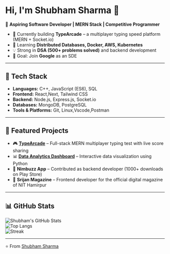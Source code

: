 # Hi, I'm Shubham Sharma 👋

🎯 **Aspiring Software Developer | MERN Stack | Competitive Programmer**

- 🔭 Currently building **TypeArcade** – a multiplayer typing speed platform (MERN + Socket.io)  
- 🌱 Learning **Distributed Databases, Docker, AWS, Kubernetes**  
- 💡 Strong in **DSA (500+ problems solved)** and backend development  
- 🎯 Goal: Join **Google** as an SDE  

---

## 🚀 Tech Stack

- **Languages:** C++, JavaScript (ES6), SQL  
- **Frontend:** React,Next, Tailwind CSS  
- **Backend:** Node.js, Express.js, Socket.io  
- **Databases:** MongoDB, PostgreSQL  
- **Tools & Platforms:** Git, Linux,Vscode,Postman 

---

## 📌 Featured Projects

- 🎮 [**TypeArcade**](https://github.com/Shubham043/typing-arcade) – Full-stack MERN multiplayer typing test with live score sharing  
- 📊 [**Data Analytics Dashboard**](https://github.com/Shubham043/data-analytics) – Interactive data visualization using Python  
- 📱 **Nimbuzz App** – Contributed as backend developer (1000+ downloads on Play Store)  
- 📰 **Srijan Magazine** – Frontend developer for the official digital magazine of NIT Hamirpur  

---

## 📊 GitHub Stats

![Shubham's GitHub Stats](https://github-readme-stats.vercel.app/api?username=Shubham043&show_icons=true&theme=radical)  
![Top Langs](https://github-readme-stats.vercel.app/api/top-langs/?username=Shubham043&layout=compact&theme=radical)  
![Streak](https://github-readme-streak-stats.herokuapp.com/?user=Shubham043&theme=radical)  

---

⭐️ From [Shubham Sharma](https://github.com/Shubham043)
